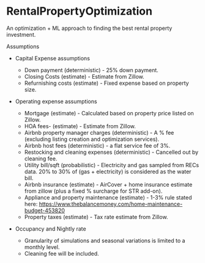 # RentalPropertyOptimization
An optimization + ML approach to finding the best rental property investment.

Assumptions
- Capital Expense assumptions
  - Down payment (deterministic) - 25% down payment.
  - Closing Costs (estimate) - Estimate from Zillow.
  - Refurnishing costs (estimate) - Fixed expense based on property size.
    
- Operating expense assumptions
  - Mortgage (estimate) - Calculated based on property price listed on Zillow.
  - HOA fees- (estimate) - Estimate from Zillow.
  - Airbnb property manager charges (deterministic) - A % fee (excluding listing creation and optimization services).
  - Airbnb host fees (deterministic) - a flat service fee of 3%.
  - Restocking and cleaning expenses (deterministic) - Cancelled out by cleaning fee.
  - Utility bill/sqft (probabilistic) - Electricity and gas sampled from RECs data. 20% to 30% of (gas + electricity) is considered as the water bill.
  - Airbnb insurance (estimate) - AirCover + home insurance estimate from zillow (plus a fixed % surcharge for STR add-on). 
  - Appliance and property maintenance (estimate) - 1-3% rule stated here: https://www.thebalancemoney.com/home-maintenance-budget-453820
  - Property taxes (estimate) - Tax rate estimate from Zillow.
    
- Occupancy and Nightly rate
  - Granularity of simulations and seasonal variations is limited to a monthly level.
  - Cleaning fee will be included.
